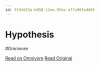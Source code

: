 ```yaml
---
id: 5fd3d23a-b858-11ee-9fee-af7a90fedd85
---
```


# Hypothesis
#Omnivore

[Read on Omnivore](https://omnivore.app/me/hypothesis-18d2bfd0871)
[Read Original](https://hypothes.is/a/DLAwVLhSEe6o0bOY0gzkIQ)

